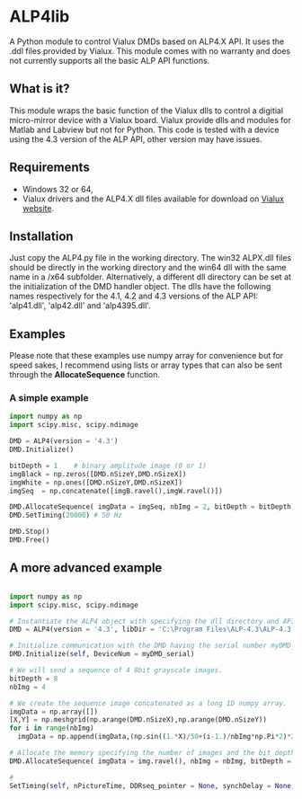 # ALP4lib
A Python module to control Vialux DMDs based on ALP4.X API. It uses the .ddl files provided by Vialux. This module comes with no warranty and does not currently supports all the basic ALP API functions.

## What is it?

This module wraps the basic function of the Vialux dlls to control a digitial micro-mirror device with a Vialux board. Vialux provide dlls and modules for Matlab and Labview but not for Python. This code is tested with a device using the 4.3 version of the ALP API, other version may have issues.

## Requirements

* Windows 32 or 64,
* Vialux drivers and the ALP4.X dll files available for download on [Vialux website](http://www.vialux.de/en/).

## Installation

Just copy the ALP4.py file in the working directory. The win32 ALPX.dll files should be directly in the working directory and the win64 dll with the same name in a /x64 subfolder. Alternatively, a different dll directory can be set at the initialization of the DMD handler object. The dlls have the following names respectively for the 4.1, 4.2 and 4.3 versions of the ALP API: 'alp41.dll', 'alp42.dll' and 'alp4395.dll'. 

## Examples

Please note that these examples use numpy array for convenience but for speed sakes, I recommend using lists or array types that can also be sent through the **AllocateSequence** function. 

### A simple example

```python
import numpy as np
import scipy.misc, scipy.ndimage

DMD = ALP4(version = '4.3')
DMD.Initialize()

bitDepth = 1    # binary amplitude image (0 or 1)
imgBlack = np.zeros([DMD.nSizeY,DMD.nSizeX])
imgWhite = np.ones([DMD.nSizeY,DMD.nSizeX])
imgSeq  = np.concatenate([imgB.ravel(),imgW.ravel()])

DMD.AllocateSequence( imgData = imgSeq, nbImg = 2, bitDepth = bitDepth)
DMD.SetTiming(20000) # 50 Hz

DMD.Stop()
DMD.Free()
``` 

## A more advanced example
```python

import numpy as np
import scipy.misc, scipy.ndimage

# Instantiate the ALP4 object with specifying the dll directory and API version.
DMD = ALP4(version = '4.3', libDir = 'C:\Program Files\ALP-4.3\ALP-4.3 API')

# Initialize communication with the DMD having the serial number myDMD_serial (useful for multiple DMD used on the same computer).
DMD.Initialize(self, DeviceNum = myDMD_serial)  

# We will send a sequence of 4 8bit grayscale images.
bitDepth = 8
nbImg = 4

# We create the sequence image concatenated as a long 1D numpy array.
imgData = np.array([])
[X,Y] = np.meshgrid(np.arange(DMD.nSizeX),np.arange(DMD.nSizeY))
for i in range(nbImg)
  imgData = np.append(imgData,(np.sin((1.*X)/50+(i-1.)/nbImg*np.Pi*2)*2**bitDepth).ravel())

# Allocate the memory specifying the number of images and the bit depth.
DMD.AllocateSequence( imgData = img.ravel(), nbImg = nbImg, bitDepth = bitDepth)

#
SetTiming(self, nPictureTime, DDRseq_pointer = None, synchDelay = None, synchPulseWidth = None, triggerInDelay = None):
```
